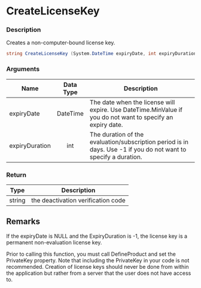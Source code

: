 # CreateLicenseKey

### Description

Creates a non-computer-bound license key.

```csharp
string CreateLicenseKey (System.DateTime expiryDate, int expiryDuration)
```

### Arguments

| Name           | Data Type | Description                                                                                                     |
| -------------- | :-------: | --------------------------------------------------------------------------------------------------------------- |
| expiryDate     |  DateTime | The date when the license will expire. Use DateTime.MinValue if you do not want to specify an expiry date.      |
| expiryDuration |    int    | The duration of the evaluation/subscription period is in days. Use -1 if you do not want to specify a duration. |

### Return

| Type   | Description                        |
| ------ | ---------------------------------- |
| string | the deactivation verification code |

## Remarks

If the expiryDate is NULL and the ExpiryDuration is -1, the license key is a permanent non-evaluation license key.

Prior to calling this function, you must call DefineProduct and set the PrivateKey property. Note that including the PrivateKey in your code is not recommended. Creation of license keys should never be done from within the application but rather from a server that the user does not have access to.
